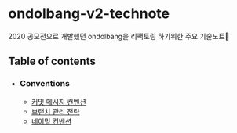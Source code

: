 # ondolbang-v2-technote

2020 공모전으로 개발했던 ondolbang을 리팩토링 하기위한 주요 기술노트📝

## Table of contents
- ### Conventions
  - [커밋 메시지 컨벤션]
  - [브랜치 관리 전략]
  - [네이밍 컨벤션]

[커밋 메시지 컨벤션]: https://github.com/telework-freaks/ondolbang-v2-technote/blob/main/commitMessageConvention.md
[브랜치 관리 전략]: https://github.com/telework-freaks/ondolbang-v2-technote/blob/main/branchManagementStrategy.md
[네이밍 컨벤션]: https://github.com/telework-freaks/ondolbang-v2-technote/blob/main/namingStrategyConvention.md
